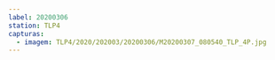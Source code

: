 ```yaml
---
label: 20200306
station: TLP4
capturas:
  - imagem: TLP4/2020/202003/20200306/M20200307_080540_TLP_4P.jpg
---
```

